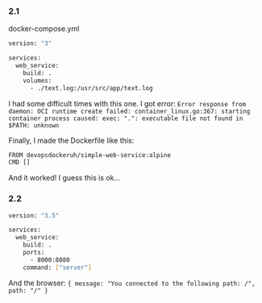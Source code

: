 ### 2.1

docker-compose.yml

```sh
version: "3"

services:
  web_service:
    build: .
    volumes: 
      - ./text.log:/usr/src/app/text.log 
```

I had some difficult times with this one. I got error:
``Error response from daemon: OCI runtime create failed: container_linux.go:367: starting container process caused: exec: ".": executable file not found in $PATH: unknown``

Finally, I made the Dockerfile like this:
```sh
FROM devopsdockeruh/simple-web-service:alpine
CMD []
```
And it worked! I guess this is ok...

### 2.2

```sh
version: "3.5"

services:
  web_service:
    build: .
    ports:
      - 8000:8080
    command: ["server"] 
```

And the browser:
``{
message: "You connected to the following path: /",
path: "/"
}``

